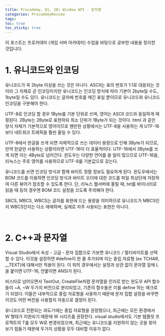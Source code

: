 ```yaml
---
title: Procademy, Q1, 28) Window API - 문자열
categories: ProcademyReview
tags: 
toc: true
toc_sticky: true
---
```


이 포스트는 프로카데미 (게임 서버 아카데미) 수업을 바탕으로 공부한 내용을 정리한 것입니다. 

# **1. 유니코드와 인코딩**

유니코드가 꼭 2byte 이상을 쓰는 것은 아니다. ASCII는 표의 번호가 1:1로 대응되는 것이라 그 자체로 곧 인코딩이지만 유니코드는 인코딩 방식에 따라 기본이 2byte일 수도, 1byte일 수도 있다. 유니코드는 글자에 번호를 매긴 표일 뿐이므로 유니코드와 유니코드 인코딩을 구분해야 한다.

UTF-8로 인코딩 할 경우 1Byte를 기본 단위로 쓰며, 영어는 ASCII 코드와 동일하게 매핑된다. 2Byte는 2Byte로 표현하되 최소 단위가 1Byte가 되는 것이다. html 과 같은 양식 자체가 기본적으로 영어이므로 웬만한 상황에서는 UTF-8을 사용하는 게 UTF-16보다 네트워크 트래픽을 훨씬 줄일 수 있다. 

UTF-8에서 한글을 쓰게 되면 자체적으로 쓰는 데이터 용량으로 인해 3Byte가 되므로, 만약 한글만 사용하는 상황이라면 UTF-16이 더 효율적이다. UTF-16에서 3Byte를 쓰게 되면 이는 4Byte로 넘어간다. 윈도우는 다양한 언어를 쓸 일이 많으므로 UTF-16을, 리눅스는 주로 영어를 사용하므로 UTF-8를 기본값으로 갖는다. 

유니코드를 쓰면 인코딩 방식과 함께 바이트 정렬 정보도 필요하게 된다.  윈도우에서는 BOM 코드를 이용하면 인코딩 방식과 바이트 오더에 대한 코드를 파일 최상단에 저장하여 다른 뷰어가 참조할 수 있도록 한다. 단, 리눅스 웹서버에 올릴 때, txt를 바이너리로 읽을 때 등의 경우엔 BOM 코드 설정을 끄도록 주의해야 한다. 

SBCS, MBCS, WBCS는 글자를 표현에 드는 용량을 의미하므로 유니코드가 MBCS인지 WBCS인지는 다소 애매하며, 실제로 자주 사용되는 표현은 아니다.

<br/>

# **2. C++과 문자열**

Visual Studio에서 속성 - 고급 - 문자 집합으로 가보면 유니코드 / 멀티바이트를 선택할 수 있다. 이것을 설정하면 #define이 한 줄 추가되며 이는 중립 자료형 (ex TCHAR, __TEXT)에 대해서만 적용이 된다. 이 외의 경우에서는 설정과 상관 없이 문자열 앞에 L을 붙이면 UTF-16, 안붙이면 ANSI가 된다. 

비스타로 넘어오면서 TextOut, CreateFile처럼 문자열을 인자로 받는 윈도우 API 함수들이 ~A, ~W 두가지 버전으로 분리되었고, 기존의 함수들은 이를 define 하는 매크로가 되었다. 이들은 내부적으로 중립 자료형을 사용하기 때문에 문자 집합 설정을 바꾸면 이것도 어떤 버전을 사용할지 자동으로 결정이 된다. 

유니코드로 전환되는 과도기에는 중립 자료형을 권장했으나, 최근에는 모든 환경에서 W 형태가 지원되기 때문에 W 시리즈를 권장한다. visual studio에서도 기본 템플릿 프로젝트의 T를 모두 W로 변경되었으며, 최근에는 유니코드를 지원하지 않는 곳을 찾아보기 힘들기 때문에 두가지 상황을 모두 대비할 이유가 없다.